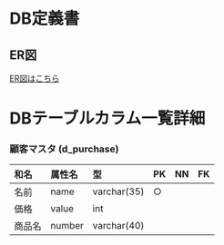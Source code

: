 # DB定義書
## ER図
[ER図はこちら]( https://github.com/Aso2001149/2021-sys-design/blob/main/kaER.md "ER図はこちら" )
# DBテーブルカラム一覧詳細

### 顧客マスタ (d_purchase)
|和名|属性名|型|PK|NN|FK|
|:---|:---|:---|:---|:---|:---|
|名前|name|varchar(35)|○|||
|価格|value|int||||
|商品名|number|varchar(40)||||
